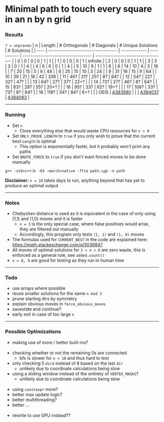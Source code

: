 # Minimal path to touch every square in an n by n grid

### Results
`? = unproven`
| n    | Length                              | # Orthogonals | # Diagonals | # Unique Solutions                  | # Solutions                         |
| ---- | ----------------------------------- | ------------- | ----------- | ----------------------------------- | ----------------------------------- |
| 0    | 0                                   | 0             | 0           | 1                                   | 1                                   |
| 1    | 0                                   | 0             | 0           | 1                                   | infinite                            |
| 2    | 0                                   | 0             | 0           | 1                                   | 1                                   |
| 3    | 3                                   | 3             | 0           | 1                                   | 4                                   |
| 4    | 6                                   | 6             | 0           | 1                                   | 4                                   |
| 5    | 10                                  | 9             | 1           | 1                                   | 8                                   |
| 6    | 14                                  | 10            | 4           | 3                                   | 16                                  |
| 7    | 20                                  | 15            | 5           | 6                                   | 48                                  |
| 8    | 25                                  | 15            | 10          | 3                                   | 24                                  |
| 9    | 31                                  | 16            | 15          | 9                                   | 64                                  |
| 10   | 39                                  | 21            | 18          | 42                                  | 336                                 |
| 11   | 46?                                 | 21?           | 25?         | 8?                                  | 64?                                 |
| 12   | 54?                                 | 22?           | 32?         | 47?                                 |                                     |
| 13   | 64?                                 | 27?           | 37?         | 22+?                                |                                     |
| 14   | 73?                                 | 27?           | 46?         | 8?                                  | 64?                                 |
| 15   | 83?                                 | 28?           | 55?         | 20+?                                |                                     |
| 16   | 95?                                 | 33?           | 62?         | 19+?                                |                                     |
| 17   | 106?                                | 33?           | 73?         | 8?                                  | 64?                                 |
| 18   | 118?                                | 34?           | 84?         | 6+?                                 |                                     |
| OEIS | [A383980](https://oeis.org/A383980) |               |             | [A384037](https://oeis.org/A384037) | [A384083](https://oeis.org/A384083) |

---

### Running
- Set `n`
  - Close everything else that would waste CPU resources for `n > 9`
- Set `ONLY_PROVE_LENGTH` to `true` if you only wish to prove that the current best `Length` is optimal
  - This option is exponentially faster, but it probably won't print any paths
- Set `BRUTE_FORCE` to `true` if you don't want forced moves to be done manually
```ps
g++ -std=c++2b -O3 -march=native -flto path.cpp -o path
```
**Disclaimer:** `n = 10` takes days to run, anything beyond that has yet to produce an optimal output

---

### Notes
- Chebyshev distance is used as it is equivalent in the case of only using (1,1) and (1,0) moves and it is faster
  - `n = 3` is the only special case, where false positives would arise, they are filtered out manually
  - Accordingly, this program only tests `(1, 1)` and `(1, 0)` moves
- The formulas used for `CURRENT_BEST` in the code are explained here: https://math.stackexchange.com/q/5036847
- All moves of optimal solutions for `3 < n < 8` are zero waste, this is enforced as a general rule, see `added.count()`
- `n = 8, 9` are good for testing as they run in human time

---

### Todo
- use arrays where possible
- reuse smaller solutions for the same `n mod 3`
- prune starting dirs by symmetry
- explain obvious moves in `force_obvious_moves`
- savestate and continue?
- early exit in case of too large `n`

---

### Possible Optimizations
- making use of more / better built-ins?
  <br><br>
- checking whether or not the remaining 0s are connected
  - bfs is slower for `n < 10` and thus hard to test
- only checking 5 `dir`s instead of 8 based on the last `dir`
  - unlikely due to coordinate calculations being slow
- using a sliding window instead of the entirety of `VERTEX_MASKS`?
  - unlikely due to coordinate calculations being slow
  <br><br>
- using `constexpr` more?
- better max update logic?
- better multithreading?
- better ...
  <br><br>
- rewrite to use GPU instead??
